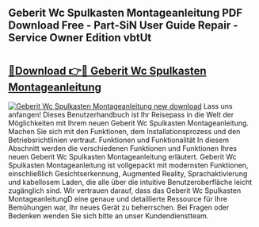 ## Geberit Wc Spulkasten Montageanleitung PDF Download Free - Part-SiN User Guide Repair - Service Owner Edition vbtUt

# <h2><a href="http://df8xi6.blite.top/?on=Geberit+Wc+Spulkasten+Montageanleitung">🔗Download 👉🔴 Geberit Wc Spulkasten Montageanleitung</a></h2>

[![Geberit Wc Spulkasten Montageanleitung new download](https://i.imgur.com/lujVjoI.png)](http://df8xi6.blite.top/?on=Geberit+Wc+Spulkasten+Montageanleitung)
Lass uns anfangen! Dieses Benutzerhandbuch ist Ihr Reisepass in die Welt der Möglichkeiten mit Ihrem neuen Geberit Wc Spulkasten Montageanleitung. Machen Sie sich mit den Funktionen, dem Installationsprozess und den Betriebsrichtlinien vertraut. Funktionen und Funktionalität In diesem Abschnitt werden die verschiedenen Funktionen und Funktionen Ihres neuen Geberit Wc Spulkasten Montageanleitung erläutert. Geberit Wc Spulkasten Montageanleitung ist vollgepackt mit modernsten Funktionen, einschließlich Gesichtserkennung, Augmented Reality, Sprachaktivierung und kabellosem Laden, die alle über die intuitive Benutzeroberfläche leicht zugänglich sind. Wir vertrauen darauf, dass das Geberit Wc Spulkasten MontageanleitungD eine genaue und detaillierte Ressource für Ihre Bemühungen war, Ihr neues Gerät zu beherrschen. Bei Fragen oder Bedenken wenden Sie sich bitte an unser Kundendienstteam.
